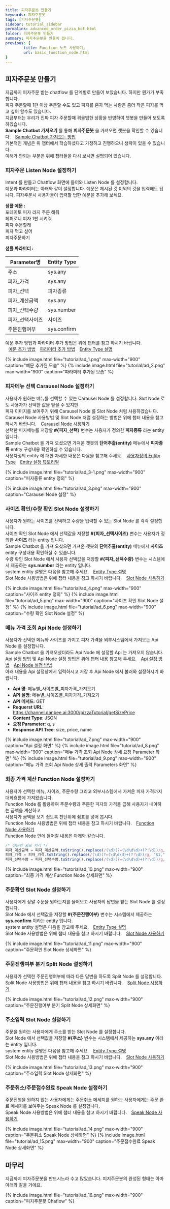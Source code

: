 ```yaml
---
title: 피자주문봇 만들기
keywords: 피자주문봇
tags: [피자주문봇]
sidebar: tutorial_sidebar
permalink: advanced_order_pizza_bot.html
folder: 피자주문봇 만들기
summary: 피자주문봇을 만들어 봅니다.
previous: {
        title: Function 노드 사용하기,
        url: basic_function_node.html
}
---
```


## 피자주문봇 만들기

지금까지 피자주문 받는 chatflow 를 단계별로 만들어 보았습니다. 하지만 뭔가가 부족합니다. <br/>
피자 주문할때 1판 이상 주문할 수도 있고 피자를 혼자 먹는 사람은 좀더 작은 피자를 먹고 싶어 할수도 있습니다. <br/>
지금부터는 우리가 진짜 피자 주문할때 겪을법한 상황을 반영하여 챗봇을 만들어 보도록 하겠습니다. <br/>
**Sample Chatbot 가져오기** 를 통해 **피자주문봇** 을 가져오면 챗봇을 확인할 수 있습니다. <span style="color:#f69023;"><i class="fa fa-external-link-square" aria-hidden="true" style="margin: 0px 5px"></i>[Sample Chatbot 가져오는 방법](/samplebot.html#%EC%83%98%ED%94%8C%EC%B1%97%EB%B4%87-%EA%B0%80%EC%A0%B8%EC%98%A4%EA%B8%B0)</span><br/>
기본적인 개념은 위 챕터에서 학습하셨다고 가정하고 진행하오니 생략이 있을 수 있습니다. <br/>
이해가 안되는 부분은 위에 챕터들을 다시 보시면 설명되어 있습니다.

### 피자주문 Listen Node 설정하기

Intent 를 만들고 Chatflow 화면에 들어와 Listen Node 를 설정합니다. <br/>
예문과 파라미터는 아래와 같이 설정합니다. 예문은 제시된 것 이외의 것을 입력해도 됩니다. 피자주문시 사용자들이 입력할 법한 예문을 추가해 보세요. <br/>

**샘플 예문 :**<br/>
포테이토 피자 라지 주문 해줘<br/>
페퍼로니 피자 1판 시켜줘<br/>
피자 주문할래<br/>
피자 먹고 싶어<br/>
피자주문하기<br/>

**샘플 파라미터 :** <br/>

| Parameter명             |           Entity Type        |
|-------------------------|------------------------|
| 주소                    | sys.any	    |
| 피자_가격               | sys.any	  |
| 피자_선택               | 피자종류	  |
| 피자_계산금액           | sys.any	  |
| 피자_선택수량	          | sys.number	|
| 피자_선택사이즈          | 사이즈	    |
| 주문진행여부	            | sys.confirm	|

예문 추가 방법과 파라미터 추가 방법은 위에 챕터를 참고 하시기 바랍니다. <br/>
<span style="color:#f69023;"><i class="fa fa-external-link-square" aria-hidden="true" style="margin: 0px 5px"></i>[예문 추가 방법](/basic_create_intent.html#intent-%EC%83%9D%EC%84%B1)</span>
<span style="color:#f69023;"><i class="fa fa-external-link-square" aria-hidden="true" style="margin: 0px 5px"></i>[파라미터 추가 방법](/basic_entity_parameter.html#parameter-%EC%B6%94%EA%B0%80)</span>
<span style="color:#f69023;"><i class="fa fa-external-link-square" aria-hidden="true" style="margin: 0px 5px"></i>[Entity Type 설명](/entity.html#%EC%97%94%ED%8B%B0%ED%8B%B0entity)</span>

{% include image.html file="tutorial/ad_1.png" max-width="900" caption="예문 추가된 모습" %}
{% include image.html file="tutorial/ad_2.png" max-width="900" caption="파라미터 추가된 모습" %}

### 피자메뉴 선택 Carausel Node 설정하기

사용자가 원하는 메뉴를 선택할 수 있는 Carausel Node 를 설정합니다. Slot Node 로도 사용자가 선택한 값을 받을 수 있지만 <br/>
피자 이미지를 보여주기 위해 Carausel Node 를 Slot Node 처럼 사용하겠습니다. <br/>
Carausel Node 사용방법 및 Slot Node 처럼 설정하는 방법은 위에 챕터 내용을 참고 하시기 바랍니다.
<span style="color:#f69023;"><i class="fa fa-external-link-square" aria-hidden="true" style="margin: 0px 5px"></i>[Carausel Node 사용하기](/basic_carousel.html)</span> <br/>
선택한 피자메뉴를 저장할 **#{피자_선택}** 변수는 사용자가 정의한 **피자종류** 라는 entity 입니다. <br/>
Sample Chatbot 을 가져 오셨으면 가져온 챗봇의 **단어추출(entity)** 메뉴에서 **피자종류** entity 구성내용 확인하실 수 있습니다.<br/>
사용자정의 entity 에 대한 자세한 내용은 다음을 참고해 주세요.
<span style="color:#f69023;"><i class="fa fa-external-link-square" aria-hidden="true" style="margin: 0px 5px"></i>[사용자정의 Entity Type](/entity.html#%EC%82%AC%EC%9A%A9%EC%9E%90%EC%A0%95%EC%9D%98-entity)</span>
<span style="color:#f69023;"><i class="fa fa-external-link-square" aria-hidden="true" style="margin: 0px 5px"></i>[Entity 설정 튜토리얼](/basic_entity_parameter.html#%EC%97%94%ED%8B%B0%ED%8B%B0entity-%EB%A7%8C%EB%93%A4%EA%B8%B0)</span>

{% include image.html file="tutorial/ad_3-1.png" max-width="900" caption="피자종류 entity 정의" %}

{% include image.html file="tutorial/ad_3.png" max-width="900" caption="Carausel Node 설정" %}

### 사이즈 확인/수량 확인 Slot Node 설정하기
사용자가 원하는 사이즈를 선택하고 수량을 입력할 수 있는 Slot Node 를 각각 설정합니다. <br/>
사이즈 확인 Slot Node 에서 선택값을 저장할 **#{피자_선택사이즈}** 변수는 사용자가 정의한 **사이즈** 라는 entity 입니다. <br/>
Sample Chatbot 을 가져 오셨으면 가져온 챗봇의 **단어추출(entity)** 메뉴에서 **사이즈** entity 구성내용 확인하실 수 있습니다.<br/>
수량 확인 Slot Node 에서 사용자 선택값을 저장할 **#{피자_선택수량}** 변수는 시스템에서 제공하는 **sys.number** 라는 entity 입니다. <br/>
system entity 설명은 다음을 참고해 주세요.
<span style="color:#f69023;"><i class="fa fa-external-link-square" aria-hidden="true" style="margin: 0px 5px"></i>[Entity Type 설명](/entity.html#%EC%97%94%ED%8B%B0%ED%8B%B0entity)</span><br/>
Slot Node 사용방법은 위에 챕터 내용을 참고 하시기 바랍니다. 
<span style="color:#f69023;"><i class="fa fa-external-link-square" aria-hidden="true" style="margin: 0px 5px"></i>[Slot Node 사용하기](/basic_slot.html) </span>

{% include image.html file="tutorial/ad_4.png" max-width="900" caption="사이즈 entity 정의" %}
{% include image.html file="tutorial/ad_5.png" max-width="900" caption="사이즈 확인 Slot Node 설정" %}
{% include image.html file="tutorial/ad_6.png" max-width="900" caption="수량 확인 Slot Node 설정" %}

### 메뉴 가격 조회 Api Node 설정하기
사용자가 선택한 메뉴와 사이즈를 가지고 피자 가격을 외부시스템에서 가져오는 Api Node 를 설정합니다. <br/>
Sample Chatbot 을 가져오셨더라도 Api Node 에 설정할 Api 는 가져오지 않습니다. <br/> 
Api 설정 방법 및 Api Node 설정 방법은 위에 챕터 내용 참고해 주세요. <span style="color:#f69023;"><i class="fa fa-external-link-square" aria-hidden="true" style="margin: 0px 5px"></i>[Api 설정 방법](/basic_api_node.html#api-%EB%A7%8C%EB%93%A4%EA%B8%B0)</span>
<span style="color:#f69023;"><i class="fa fa-external-link-square" aria-hidden="true" style="margin: 0px 5px"></i>[Api Node 설정 방법](/basic_api_node.html#api-node-%EB%A7%8C%EB%93%A4%EA%B8%B0)</span><br/>
아래 내용을 Api 설정창에서 입력하시고 저장 후 Api Node 에서 불러와 설정하시기 바랍니다. <br/>

- **Api 명**:  메뉴별_사이즈별_피자가격_가져오기
- **API 설명**:  메뉴별_사이즈별_피자가격_가져오기
- **API 메서드**:  GET
- **Requerst URL**:  https://channel.danbee.ai:3000/pizzaTutorial/getSizePrice
- **Content Type**:  JSON
- **요청 Parameter**: q, s
- **Response API Tree**: size, price, name

{% include image.html file="tutorial/ad_7.png" max-width="900" caption="Api 설정 화면" %}
{% include image.html file="tutorial/ad_8.png" max-width="900" caption="메뉴 가격 조회 Api Node 상세 요청 Parameter 화면" %}
{% include image.html file="tutorial/ad_9.png" max-width="900" caption="메뉴 가격 조회 Api Node 상세 출력 Parameters 화면" %}

### 최종 가격 계산 Function Node 설정하기
사용자가 선택한 메뉴, 사이즈, 주문수량 그리고 외부시스템에서 가져온 피자 가격까지 대화흐름에 가져왔습니다. <br/>
Function Node 를 활용하여 주문수량과 주문한 피자의 가격을 곱해 사용자가 내야하는 금액을 계산하고 <br/>
사용자가 금액을 보기 쉽도록 천단위에 쉼표를 넣어 봅시다. <br/>
Function Node 사용방법은 위에 챕터 내용을 참고 하시기 바랍니다. 
<span style="color:#f69023;"><i class="fa fa-external-link-square" aria-hidden="true" style="margin: 0px 5px"></i>[Function Node 사용하기](/basic_function_node.html#function-node-%EB%A5%BC-%ED%99%9C%EC%9A%A9%ED%95%98%EC%97%AC-%EB%B3%80%EC%88%98%EA%B0%92%EC%9D%84-%EA%B0%80%EA%B3%B5%ED%95%98%EA%B8%B0) </span><br/>
Function Node 안에 들어갈 내용은 아래와 같습니다. <br/>

```js
/* 천단위 쉼표 처리 */ 
피자_계산금액 = 피자_계산금액.toString().replace(/(\d)(?=(\d\d\d)+(?!\d))/g, "$1,"); 
피자_가격 = 피자_가격.toString().replace(/(\d)(?=(\d\d\d)+(?!\d))/g, "$1,");
피자_선택수량 = 피자_선택수량.toString().replace(/(\d)(?=(\d\d\d)+(?!\d))/g, "$1,");
````

{% include image.html file="tutorial/ad_10.png" max-width="900" caption="최종 가격 계산 Function Node 상세화면" %}

### 주문확인 Slot Node 설정하기
사용자에게 정말 주문을 원하는지를 물어보고 사용자의 답변을 받는 Slot Node 를 설정합니다. <br/>
Slot Node 에서 선택값을 저장할 **#{주문진행여부}** 변수는 시스템에서 제공하는 **sys.confirm** 이라는 entity 입니다. <br/>
system entity 설명은 다음을 참고해 주세요.
<span style="color:#f69023;"><i class="fa fa-external-link-square" aria-hidden="true" style="margin: 0px 5px"></i>[Entity Type 설명](/entity.html#%EC%97%94%ED%8B%B0%ED%8B%B0entity)</span><br/>
Slot Node 사용방법은 위에 챕터 내용을 참고 하시기 바랍니다. 
<span style="color:#f69023;"><i class="fa fa-external-link-square" aria-hidden="true" style="margin: 0px 5px"></i>[Slot Node 사용하기](/basic_slot.html) </span>

{% include image.html file="tutorial/ad_11.png" max-width="900" caption="주문확인 Slot Node 상세화면" %}

### 주문진행여부 분기 Split Node 설정하기
사용자가 선택한 주문진행여부에 따라 다른 답변을 하도록 Split Node 를 설정합니다.<br/>
Split Node 사용방법은 위에 챕터 내용을 참고 하시기 바랍니다. 
<span style="color:#f69023;"><i class="fa fa-external-link-square" aria-hidden="true" style="margin: 0px 5px"></i>[Split Node 사용하기](/basic_split.html#split-node) </span>

{% include image.html file="tutorial/ad_12.png" max-width="900" caption="주문진행여부 분기 Split Node 상세화면" %}

### 주소입력 Slot Node 설정하기
주문을 원하는 사용자에게 주소를 받는 Slot Node 를 설정합니다. <br/>
Slot Node 에서 선택값을 저장할 **#{주소}** 변수는 시스템에서 제공하는 **sys.any** 이라는 entity 입니다. <br/>
system entity 설명은 다음을 참고해 주세요.
<span style="color:#f69023;"><i class="fa fa-external-link-square" aria-hidden="true" style="margin: 0px 5px"></i>[Entity Type 설명](/entity.html#%EC%97%94%ED%8B%B0%ED%8B%B0entity)</span><br/>
Slot Node 사용방법은 위에 챕터 내용을 참고 하시기 바랍니다. 
<span style="color:#f69023;"><i class="fa fa-external-link-square" aria-hidden="true" style="margin: 0px 5px"></i>[Slot Node 사용하기](/basic_slot.html) </span>

{% include image.html file="tutorial/ad_13.png" max-width="900" caption="주소입력 Slot Node 상세화면" %}

### 주문취소/주문접수완료 Speak Node 설정하기
주문진행을 원하지 않는 사용자에게는 주문취소 메세지를 원하는 사용자에게는 주문 완료 메세지를 보여주는 Speak Node 를 설정합니다.<br/>
Speak Node 사용방법은 위에 챕터 내용을 참고 하시기 바랍니다. 
<span style="color:#f69023;"><i class="fa fa-external-link-square" aria-hidden="true" style="margin: 0px 5px"></i>[Speak Node 사용하기](/basic_listen_speak.html#speak-node) </span>

{% include image.html file="tutorial/ad_14.png" max-width="900" caption="주문취소 Speak Node 상세화면" %}
{% include image.html file="tutorial/ad_15.png" max-width="900" caption="주문접수완료 Speak Node 상세화면" %}

## 마무리
지금까지 피자주문봇을 만드시느라 수고 많았습니다. 피지주문봇의 완성된 형태는 아마 아래와 같을 거에요. <br/>

{% include image.html file="tutorial/ad_16.png" max-width="900" caption="피지주문봇 Chaflow" %}